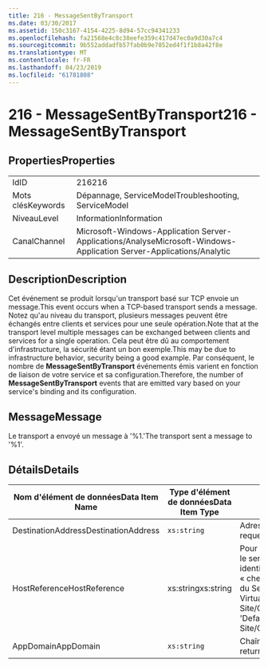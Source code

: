 ```yaml
---
title: 216 - MessageSentByTransport
ms.date: 03/30/2017
ms.assetid: 150c3167-4154-4225-8d94-57cc94341233
ms.openlocfilehash: fa21568e4c8c38eefe359c417d47ec0a9d30a7c4
ms.sourcegitcommit: 9b552addadfb57fab0b9e7852ed4f1f1b8a42f8e
ms.translationtype: MT
ms.contentlocale: fr-FR
ms.lasthandoff: 04/23/2019
ms.locfileid: "61781808"
---
```

# <a name="216---messagesentbytransport"></a><span data-ttu-id="11f41-102">216 - MessageSentByTransport</span><span class="sxs-lookup"><span data-stu-id="11f41-102">216 - MessageSentByTransport</span></span>
## <a name="properties"></a><span data-ttu-id="11f41-103">Properties</span><span class="sxs-lookup"><span data-stu-id="11f41-103">Properties</span></span>  
  
|||  
|-|-|  
|<span data-ttu-id="11f41-104">Id</span><span class="sxs-lookup"><span data-stu-id="11f41-104">ID</span></span>|<span data-ttu-id="11f41-105">216</span><span class="sxs-lookup"><span data-stu-id="11f41-105">216</span></span>|  
|<span data-ttu-id="11f41-106">Mots clés</span><span class="sxs-lookup"><span data-stu-id="11f41-106">Keywords</span></span>|<span data-ttu-id="11f41-107">Dépannage, ServiceModel</span><span class="sxs-lookup"><span data-stu-id="11f41-107">Troubleshooting, ServiceModel</span></span>|  
|<span data-ttu-id="11f41-108">Niveau</span><span class="sxs-lookup"><span data-stu-id="11f41-108">Level</span></span>|<span data-ttu-id="11f41-109">Information</span><span class="sxs-lookup"><span data-stu-id="11f41-109">Information</span></span>|  
|<span data-ttu-id="11f41-110">Canal</span><span class="sxs-lookup"><span data-stu-id="11f41-110">Channel</span></span>|<span data-ttu-id="11f41-111">Microsoft-Windows-Application Server-Applications/Analyse</span><span class="sxs-lookup"><span data-stu-id="11f41-111">Microsoft-Windows-Application Server-Applications/Analytic</span></span>|  
  
## <a name="description"></a><span data-ttu-id="11f41-112">Description</span><span class="sxs-lookup"><span data-stu-id="11f41-112">Description</span></span>  
 <span data-ttu-id="11f41-113">Cet événement se produit lorsqu'un transport basé sur TCP envoie un message.</span><span class="sxs-lookup"><span data-stu-id="11f41-113">This event occurs when a TCP-based transport sends a message.</span></span> <span data-ttu-id="11f41-114">Notez qu'au niveau du transport, plusieurs messages peuvent être échangés entre clients et services pour une seule opération.</span><span class="sxs-lookup"><span data-stu-id="11f41-114">Note that at the transport level multiple messages can be exchanged between clients and services for a single operation.</span></span> <span data-ttu-id="11f41-115">Cela peut être dû au comportement d'infrastructure, la sécurité étant un bon exemple.</span><span class="sxs-lookup"><span data-stu-id="11f41-115">This may be due to infrastructure behavior, security being a good example.</span></span> <span data-ttu-id="11f41-116">Par conséquent, le nombre de **MessageSentByTransport** événements émis varient en fonction de liaison de votre service et sa configuration.</span><span class="sxs-lookup"><span data-stu-id="11f41-116">Therefore, the number of **MessageSentByTransport** events that are emitted vary based on your service's binding and its configuration.</span></span>  
  
## <a name="message"></a><span data-ttu-id="11f41-117">Message</span><span class="sxs-lookup"><span data-stu-id="11f41-117">Message</span></span>  
 <span data-ttu-id="11f41-118">Le transport a envoyé un message à '%1.'</span><span class="sxs-lookup"><span data-stu-id="11f41-118">The transport sent a message to '%1'.</span></span>  
  
## <a name="details"></a><span data-ttu-id="11f41-119">Détails</span><span class="sxs-lookup"><span data-stu-id="11f41-119">Details</span></span>  
  
|<span data-ttu-id="11f41-120">Nom d'élément de données</span><span class="sxs-lookup"><span data-stu-id="11f41-120">Data Item Name</span></span>|<span data-ttu-id="11f41-121">Type d'élément de données</span><span class="sxs-lookup"><span data-stu-id="11f41-121">Data Item Type</span></span>|<span data-ttu-id="11f41-122">Description</span><span class="sxs-lookup"><span data-stu-id="11f41-122">Description</span></span>|  
|--------------------|--------------------|-----------------|  
|<span data-ttu-id="11f41-123">DestinationAddress</span><span class="sxs-lookup"><span data-stu-id="11f41-123">DestinationAddress</span></span>|`xs:string`|<span data-ttu-id="11f41-124">Adresse à laquelle le message de demande a été envoyé.</span><span class="sxs-lookup"><span data-stu-id="11f41-124">The address that the request message was sent to.</span></span>|  
|<span data-ttu-id="11f41-125">HostReference</span><span class="sxs-lookup"><span data-stu-id="11f41-125">HostReference</span></span>|<span data-ttu-id="11f41-126">xs:string</span><span class="sxs-lookup"><span data-stu-id="11f41-126">xs:string</span></span>|<span data-ttu-id="11f41-127">Pour les services hébergés par le Web, ce champ identifie de manière unique le service dans la hiérarchie Web.</span><span class="sxs-lookup"><span data-stu-id="11f41-127">For Web-hosted services, this field uniquely identifies the service in the Web hierarchy.</span></span> <span data-ttu-id="11f41-128">Son format est défini en tant que « chemin d’accès virtuel de Site Web nom Application&#124;chemin d’accès virtuel du Service&#124;ServiceName'.</span><span class="sxs-lookup"><span data-stu-id="11f41-128">Its format is defined as 'Web Site Name Application Virtual Path&#124;Service Virtual Path&#124;ServiceName'.</span></span> <span data-ttu-id="11f41-129">Exemple : « Default Web Site/CalculatorApplication&#124;/CalculatorService.svc&#124;CalculatorService ».</span><span class="sxs-lookup"><span data-stu-id="11f41-129">Example: 'Default Web Site/CalculatorApplication&#124;/CalculatorService.svc&#124;CalculatorService'.</span></span>|  
|<span data-ttu-id="11f41-130">AppDomain</span><span class="sxs-lookup"><span data-stu-id="11f41-130">AppDomain</span></span>|`xs:string`|<span data-ttu-id="11f41-131">Chaîne retournée par AppDomain.CurrentDomain.FriendlyName.</span><span class="sxs-lookup"><span data-stu-id="11f41-131">The string returned by AppDomain.CurrentDomain.FriendlyName.</span></span>|
